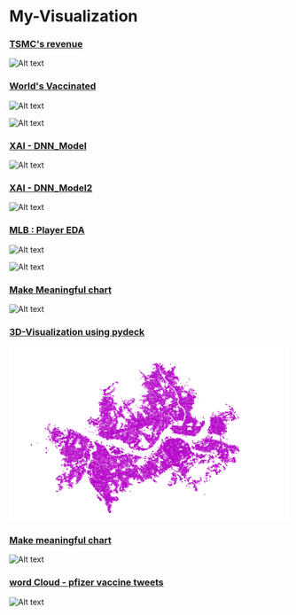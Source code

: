 # My-Visualization

### [TSMC's revenue](https://www.kaggle.com/jeongbinpark/visualization-tsmc-s-revenue)
![Alt text](https://www.kaggleusercontent.com/kf/69039237/eyJhbGciOiJkaXIiLCJlbmMiOiJBMTI4Q0JDLUhTMjU2In0..AThdIhdhwc4g1TUhurup7g.dsLjBwnSmz_20Q0jGFo1BOcydLzW7z0v07_SLOUEHLXTcBuaPipHC-Y16Mwux3ppZ983IcMgQo3lNje1MNMkbT7Fp7Y7RdscXhO69dbrOQ-FiCcaaSYdIEXr6RyKK4dH5J12S4beheWbHVC1oMSCSQRdyvNrOdAaVexxgBnH4dQmoAs1nejKcD1MLzBPI-zc8v6s-zvsw66wXTSX7EYyQcm9En_cq4CQU1sdpPQOSXT9q-N3YAd9vq2DUrHahgAJ_ocVTSM4Z77Dj1yrPqGJcQrGD7-7dq1VaaWIOwnH5NAWsLoKgXQx5y-tXyc6s55SIqnBa_dxi7YN574nJluqljoMtI6Kl_5UAii4M02PoZeiaEEjdCEBKFPxut9pTWGOVFRk-LWgngaPYFirZPU8YcU7nmw7sS5yeKtaeWFjWWVNlXdfhrJTxpidHs7Pd6LUspkEGeS6fg5dC3nr2pAWKJuq9bZday-Qe9G7zZFIKW9hxCIKIJG0u8e8lnRLqrerLBee97CTSDqkTVAUPwtq6ut0yTHB0dcdsaeh36QTjh32a0Lgzs_ktufUCeogD8hdD7Hk0xAJFVdCEKKlVQXXZfHhFCpkc3pOnLwuIu_SevKWonavhHpSNIKERaOPvRn7lHzgGUI1ijcS2y5vXjasTw1aWEn3JB7ejGLpeNbZJ6k.E-bor0FSOAp3K_LOTviONg/__results___files/__results___28_0.png)

### [World's Vaccinated](https://www.kaggle.com/jeongbinpark/world-s-vaccinated)
![Alt text](https://www.kaggleusercontent.com/kf/62803345/eyJhbGciOiJkaXIiLCJlbmMiOiJBMTI4Q0JDLUhTMjU2In0..vImhwqpHUJ3nN3LlcIUAkQ.shY6FoJ_1GzpKpcPC-TuakEJiscsfxxteAdLBJeuIjuTZYAV2SQ-AdIfLjKvUsIkawVnroBPgVf6Es5RVrNUWuSPV5g7WBBMCDjsyp3ZcMkejAC-l4UwlPxsMmeHPx-OxWLr3mGG2MR6821fnM_txYJRkZan9h-LqULt1dWNvBG5N8Mn02uq-cFqgQjYokrUq_8tNYbFXsBZy3bkdww1ox5F19nofkfwnZDFmR5MhLnM2WizopWE_hSik_eHo-I-daAtrrznDuOyvuJMqAK3ChSfOBM0XcbfIVspPKnKM7ZX_H8X9Ks0DVzENrb_DUkxp-c31husuXgQo2BSwHdHfCUSc9o5H5WaMaxBHUrXPxzQjlEgZeZQzfWBSrrNVo5aWKrq40GN6J1az4z3AbN8-VTaXAvF7_PrjSi2l3xpGAvWFS9nh3iZB0MkSbktvYYD6KEY3IMfbaWC4qTN_3bSwLa8Z6q2tNApx3Fv4eSCtuDNkvuHMO-eJwlCgVz8uHlAH35Gs3EfCA8GuhvuQB1NpPAbyFq8aiNEG50OByYB39CP5PFLd4jgudVChh_HUWx09o2Xmawnxxrp56XCoQUuvkex_qwp8cU3OUccfIefftI1C0gkq-GqO5uSj3-qGHl5LK-XVEFtEBtMCWtXza1X0H2sUTliEeHIWRMXSOwUhtM.04QzQPgqAJOnLMI8hn9reg/__results___files/__results___12_0.png)

![Alt text](https://www.kaggleusercontent.com/kf/62803345/eyJhbGciOiJkaXIiLCJlbmMiOiJBMTI4Q0JDLUhTMjU2In0..vImhwqpHUJ3nN3LlcIUAkQ.shY6FoJ_1GzpKpcPC-TuakEJiscsfxxteAdLBJeuIjuTZYAV2SQ-AdIfLjKvUsIkawVnroBPgVf6Es5RVrNUWuSPV5g7WBBMCDjsyp3ZcMkejAC-l4UwlPxsMmeHPx-OxWLr3mGG2MR6821fnM_txYJRkZan9h-LqULt1dWNvBG5N8Mn02uq-cFqgQjYokrUq_8tNYbFXsBZy3bkdww1ox5F19nofkfwnZDFmR5MhLnM2WizopWE_hSik_eHo-I-daAtrrznDuOyvuJMqAK3ChSfOBM0XcbfIVspPKnKM7ZX_H8X9Ks0DVzENrb_DUkxp-c31husuXgQo2BSwHdHfCUSc9o5H5WaMaxBHUrXPxzQjlEgZeZQzfWBSrrNVo5aWKrq40GN6J1az4z3AbN8-VTaXAvF7_PrjSi2l3xpGAvWFS9nh3iZB0MkSbktvYYD6KEY3IMfbaWC4qTN_3bSwLa8Z6q2tNApx3Fv4eSCtuDNkvuHMO-eJwlCgVz8uHlAH35Gs3EfCA8GuhvuQB1NpPAbyFq8aiNEG50OByYB39CP5PFLd4jgudVChh_HUWx09o2Xmawnxxrp56XCoQUuvkex_qwp8cU3OUccfIefftI1C0gkq-GqO5uSj3-qGHl5LK-XVEFtEBtMCWtXza1X0H2sUTliEeHIWRMXSOwUhtM.04QzQPgqAJOnLMI8hn9reg/__results___files/__results___13_0.png)

### [XAI - DNN_Model](https://www.kaggle.com/jeongbinpark/tps-jun-try-visualization-dnn-model2)
![Alt text](https://www.kaggleusercontent.com/kf/67036536/eyJhbGciOiJkaXIiLCJlbmMiOiJBMTI4Q0JDLUhTMjU2In0..OzfnaS_jjHVzO7FBt5z5gA.VUCbrMFWY-CdURR2KWQZ_l_nW-1E5I2PPLe6gDGvm5t_aDYwomEA6n3N5XKvLRhJlSaANUEUE173-6gtWEut459XTNAFzsnEJfEAzOetBPwbOb-SljZCeLCU6ueoUOGpu3LzWHm7aEipF9ASAE_ShXeRConXPdXGaSeU2JjqtGGkSsJM8-OCyNd3eR1GzhhUZj1x-FcKYa5QQPRVS_eSvUqAcCbIt9Akooz16g_DglQ2SWw2qMwpoGDiNmlVQKJD3c7eCETPaYRjcFygdLrdhp13j9-bZuN6dPZui2WOJM-labVdal6shHVSwtINNhKpcnjvIUb1FpFh7FGf2OzxfxxYZMMmznTztyfm_JFj2HRkv7vetTAMqWvZfPTv0LfCcD--O7CVC4qL3d2PzHUGiiPt5ug5FjefL02sMduCFhQSzvhyD3mnT26mmaKeDBedYmeHh2umHKnGleb4JtglQG0921JZf5TeF0Ns9Hlepr1NqQJBHc7QToq_eNjhxM1GuWlYk2jeKXo8VD4vk1qApyVdknqekQi4nqv4rfXEO3Xj4F2R7uFWqmeU7QPjEHwPuL7PD4psy3lDC478xXsp0NvOVBD3zJdyVUIfRi7HjTog97jANOj6ZRPI6VkUGAbAs3QumAUsHrCHMFxL4a-59ytY-lJRXiH_xu53h_Jko_gwwWU4BcFdfOg5G9POiVVt.LmHy1HTjTrOlPH7o3QRX3Q/__results___files/__results___23_0.png)

### [XAI - DNN_Model2](https://www.kaggle.com/jeongbinpark/tps-jul-what-columns-impact-to-the-result)
![Alt text](https://www.kaggleusercontent.com/kf/67849186/eyJhbGciOiJkaXIiLCJlbmMiOiJBMTI4Q0JDLUhTMjU2In0..9gi2aaNWqFVSZDASkVy3BA._IGfYiCpWiZSJUZUIqfLplGXlContW2GBaAVTFDmOMLByTBph4slRbggX48AH8RuqSA32rKfEhFnnBtbGB8Z9r3mWZXIkh-aSOGdB0j64JG0YxXixJyf77hih6-p5GMwdBjZA2oHNSlEoanudgS2e_0q_lAZAqabRxDprAesQ0vv9gES0Wnf1faXl-22I60zvteQIprmvEkW2ZBsztusGraI9FNwopqafc8duDx0E7mzyW_5PP3SZDPmTf92iknz-gEtfk6ZV7YY03knmel0VjhJtprSFIGcPiltQlfdEhHJkI36cDxipkvtl91tfP21KUG8h3gNyKEoHBs8Up84-deiyojysxEY-6KWsqG7pQJMvahXiGLylRo0KoAF23x8c1SzaTyVN6WluZN4smQQakk1pbIzol3W8E9jd7hKh1ecQk-mhe7N74xKk7c2Bgunq7GPdsNjheilV64UrdzBmZ8cUCi-mHbEUGaB3F0aJ53nIPVhJ-JnNNL3ufgLDXrK4KpJZGWGq7zuQeIO3Qk1xwSAdHmAjl3cZIn6P9mpdsj-oLQ9i6aqRvZOBrb2cLtw3UuT3vKqf8-WsZYrC6cHn0TbzLlJXEKjHifAmh5cXykvCY3XojWFsYlu64oTfn7Qx97tE0lCrccnEDKjWDtKu2SkS7_kjSHiKHNCnHqf_accOoc0-msJFJXlbGQuErtx.Kf0hn3JYR3hg6q_PuggfMQ/__results___files/__results___25_0.png)

### [MLB : Player EDA](https://www.kaggle.com/jeongbinpark/mlb-player-eda)
![Alt text](https://www.kaggleusercontent.com/kf/67517022/eyJhbGciOiJkaXIiLCJlbmMiOiJBMTI4Q0JDLUhTMjU2In0..nDTAfUBEKTY-Cov54c32KQ.UNTPqW3cWvqkuMMZhKX7LMKpW55K14-oFILWjEa-Sj_dbCOQAc7Rdp7GzSha4mIf7P9FmVB7DAPN9OsccNfusKkEJ3kQPHFwIyXs7haN2CCDU-WitkDWyRE2yIhOcFou_8cmizjuAhtJ2fJUsV0iomShopVIIn5g7c1EuUt1Q7q5zOqmOBxr7ZwwTRTw_HsT4hM5u8ljx3cqR1818N-HeM9zfdE6K0Fht1LX_XfV0RDRJ80mUEPbhBbF_JyUEtvQ6JEh8L8Nc9ku0c72KJgNe5oB_1yts41YjbpHaZd_JU1x2L3TeUTift2G9Xbx2PRgcNAyR1SsKFjtbemaBusjz-ULyeqe8_ds7x38Ec28E7Kc0opWFLX0sNyuUvdXaCVU0tZc9alkkUN9L8UuQIrFpdh5E9kwmxpw448VHD1hdSc06WeztMsE-fBudhG_Ci4KRawzGoYwLEpy_68UI-0ODnMYrGPl4pLAgH8sl9dnRNiUB93zGpkmirWKzVYsRhSjEdOJ47bpLkPioq2A6DSXNOdDvSr7S5EZZuD8CTfEO8Ae_VdI8Zx9823qzw6Y0mGi0ipXnefcj4wHFVugrKetJEstpVNu5lU0GoyirBSuLOrG16AY8XIe21WiFW2w7_BlLD7nO5RhC3x-roR9Dg0CwSVupmjuhClWCzWAb-OY_tk.mrlrOh4aHY6ZdkpbOJCpJQ/__results___files/__results___32_0.png)

![Alt text](https://www.kaggleusercontent.com/kf/67517022/eyJhbGciOiJkaXIiLCJlbmMiOiJBMTI4Q0JDLUhTMjU2In0..nDTAfUBEKTY-Cov54c32KQ.UNTPqW3cWvqkuMMZhKX7LMKpW55K14-oFILWjEa-Sj_dbCOQAc7Rdp7GzSha4mIf7P9FmVB7DAPN9OsccNfusKkEJ3kQPHFwIyXs7haN2CCDU-WitkDWyRE2yIhOcFou_8cmizjuAhtJ2fJUsV0iomShopVIIn5g7c1EuUt1Q7q5zOqmOBxr7ZwwTRTw_HsT4hM5u8ljx3cqR1818N-HeM9zfdE6K0Fht1LX_XfV0RDRJ80mUEPbhBbF_JyUEtvQ6JEh8L8Nc9ku0c72KJgNe5oB_1yts41YjbpHaZd_JU1x2L3TeUTift2G9Xbx2PRgcNAyR1SsKFjtbemaBusjz-ULyeqe8_ds7x38Ec28E7Kc0opWFLX0sNyuUvdXaCVU0tZc9alkkUN9L8UuQIrFpdh5E9kwmxpw448VHD1hdSc06WeztMsE-fBudhG_Ci4KRawzGoYwLEpy_68UI-0ODnMYrGPl4pLAgH8sl9dnRNiUB93zGpkmirWKzVYsRhSjEdOJ47bpLkPioq2A6DSXNOdDvSr7S5EZZuD8CTfEO8Ae_VdI8Zx9823qzw6Y0mGi0ipXnefcj4wHFVugrKetJEstpVNu5lU0GoyirBSuLOrG16AY8XIe21WiFW2w7_BlLD7nO5RhC3x-roR9Dg0CwSVupmjuhClWCzWAb-OY_tk.mrlrOh4aHY6ZdkpbOJCpJQ/__results___files/__results___28_0.png)

### [Make Meaningful chart](https://www.kaggle.com/jeongbinpark/how-to-make-meaningful-visualization)
![Alt text](https://www.kaggleusercontent.com/kf/65349245/eyJhbGciOiJkaXIiLCJlbmMiOiJBMTI4Q0JDLUhTMjU2In0..md59m9FjILxNWgF-0ROLPw.vvQFyCg8tZ0Vwj5VKGJj_ipM4A-qBcA1uPPiNpLHOQjqj2xYEpLAfbkQGvXpspALnGD4Sz6rIqKpALyAZ_pcFP2Cv9CZg4U_SCmqHXMcAZm_xCJ7wJNo5PLAjUsJYsOwt2PelqwZpZcidWhJvtgLL0ok8gu0ZCo4HyI_oQcSUmRSbdO4pe230DB85l2mml1dbW9iXt6ts1M2RWnz48EzIKfHSO0SzmqI9Uhp10ra04UjbJetRc4m2Ry5FKaFOtrdSCaMg6SCzqBfoBTsZrMG1QOwLZKxCT3DVwHHHjwD8Piv2_LsGyAz97C4y1f8nSKiznWH1Ljxr5Kv_FjMPzNWa3UWKxqgMQM1LlcRzUwl2V_FNEh7gwxE5ICtnrmM4KXW7SikC_z72WUMsQxarNWAG9gKDABW1_C_8NSSw4hxilsOztsn-SAoJx6_LtTFsFCRAvLLIjd_z9GyGyUjiF_H8_dPGlqDqwcuAX6glymR-zkb22DCzxjl6tKRzs5AvsXHivBSCSJFWGGhPcttSBHhG-vHxnYhsTQg6WGY98vowrz_2oOZUTb8Ho_KFBd6Dc7icAZEY-JX1fjYp94dPTjy33UNeSI3YAsZ8_DsmC8-4cCWjhCypzHOSyrsVDk8n4l4z9t9G4PIt4SUnQbTwqIyJCeW0S9fWOhWbGNLSmdnUFs8WsOLNLN59gzN_QFnChFr.dt-omcC-P87JjoIx3WQPMA/__results___files/__results___16_0.png)

### [3D-Visualization using pydeck](https://www.kaggle.com/jeongbinpark/visualization-3d-map-using-pydeck)
![Alt text](img/3d_seoul_retail.png)


### [Make meaningful chart](https://www.kaggle.com/jeongbinpark/visualization-find-a-chart-that-convey-meaning)
![Alt text](https://www.kaggleusercontent.com/kf/67849280/eyJhbGciOiJkaXIiLCJlbmMiOiJBMTI4Q0JDLUhTMjU2In0..dbgnDSmQxRSB9HBVPZa9Rw.Ia1zqRqh8LP56FAwaoF7gqxv8bLX8Lv1xCEYNvUhjt1EgV5nHQHyePz4aDoOaf7L_BQxXn9YGLylklENlj1QlwFkZTXxCCrBQ3hndgqVccVjDRAJvPLMXcoTOukS8WSMo6XfH9Qzf5xkom77e4xexRkuruSIdxQPAwudY-DvC08m8uJj4WztM23JK9h6RNNPw4xgYNJC-JXWTbTM0jigzZYewDpjrZ9Iqv2FWWTPt-d4Zdlem2UqLXBg6GOnCaAfELigR4XppALC_8eh5HoZgOkfiBd4BEn9LYTh3PpLolOVIGpwd4xKqIiM7KNl1YbamZlXJPuV1cF1AwcE35J54TcT1gdtXeOVsgtzHB9Wc293Y2dKeN6LTEmoxwMmpx5g_FRStm3yIa0ejXKcK6HXZ2l47DmzhdjdWaQr_0anx6pL0wO0FX8I5QE3NncknJSceiHAyMRs4w-4bZy8tB-Q9RzyZnOmippu9hMzIGVmVzl-mjZQpBW_dCJ7edJkH-otIo8WTNWYbyhW0dimL23cuq0M5UgiOPs7Cwl5TFPRWRxCQAZ_Bd-1yLNkYP21079Ajm83iFFakAEyH2Zh4Kz4BRVpPzFO4xfyiG21a1NhwHpHNFgllQOzBIDsr9xQpWnYEwTpXEBzTVrkelDpqoJMm8mU9eBWnasOuBRC-NRpA1H6h3-onzN-lKufDAenQ_1yX-tgygk3A_yfS6a9i2xINw.84JXckyv8XhWBGF-1yIIqA/__results___files/__results___21_0.png)

### [word Cloud - pfizer vaccine tweets](https://www.kaggle.com/jeongbinpark/pfizer-vaccine-tweets-analysis-with-wordcloud)
![Alt text](https://www.kaggleusercontent.com/kf/55634028/eyJhbGciOiJkaXIiLCJlbmMiOiJBMTI4Q0JDLUhTMjU2In0..Z5xKl7wHPWJLmF5fQHJfOw.hfkfU6CU0q_ercWMJbFWYNiD3kHGECh9T4nWXEKoxrXbSaSJqCakAEJjHEigTDGJRto8A847lP0tJQnypcs2a6VqWtNFBC5WH54Iv43GnIK9vT-dtmlkhtSQU6hoYUGpNOl8UQ2ZOnwD9zqX881ulLRHJCmc9Nz1BiFx8B2HUlaI2Ce9WS_tFbaLrIr6Euf2G6IyhBcFGbval53iaNi6AGbAH2GEGIoVORTacdZaou6QJHatSDiZQ3Y6_JYbl1L8ERRNEilkQFUzx78Kv6T4nnq-KEWe3nC8YQTFkIg7NOEh0ICTeSYF-0QrjnRRC1YnjL2c2Jr3wfFtaPGP-aFXrxi-L3rogrCeH-NZYboI1dhAY8IU1ih6uH_chKPyJOhRRq-zv7WDUBFl7MLn8KwBRIh6jTfLvvZfAz0TN4lclIcv1kQE7Y3AbeLBGgv2U8LNTVo7ySiEqnik24P9WrMY2s1-MJ8P-blLnFaeHghQBJqJ-lQkTuUOZ2D-1QMoZ-ADcbVlW4HfHNqXNXVUl4M2pQ8pAounPc4ZuTZ0San4ue-x4dT_aPXHovZoE_6C5zkHZuBvdlNZp5YIMYUrFoxcmlQOGeIETD-L85BJtpEEqwulPkmckRYJSnVI_-cEtp_JqXP1KmPx3WDGWHMTgxlBnnm1ZLlSvy2yopi9x90xuK2oJ1M4t-1iM7mg5tPA5-Q2NjM4RExNCvIKUXynv14vjQ.7b8vc1b8hIWsd1oYeUiw1w/__results___files/__results___25_0.png)
